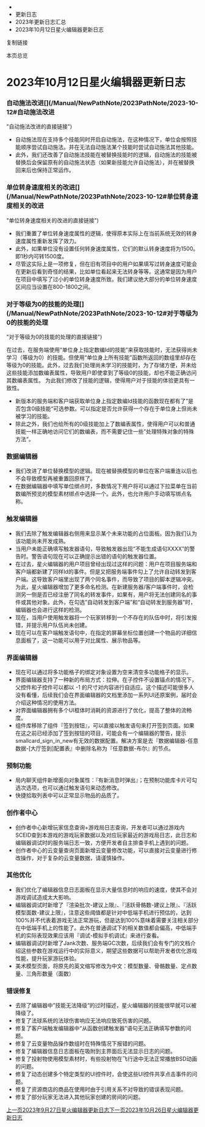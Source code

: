   * [](/)
  * 更新日志
  * 2023年更新日志汇总
  * 2023年10月12日星火编辑器更新日志

复制链接

本页总览

# 2023年10月12日星火编辑器更新日志

### 自动施法改进[​](/Manual/NewPathNote/2023PathNote/2023-10-12#自动施法改进
"自动施法改进的直接链接")

  * 自动施法现在支持多个技能同时开启自动施法，在这种情况下，单位会按照技能顺序尝试自动施法。并在无法自动施法某个技能时尝试自动施法其他技能。
  * 此外，我们还改善了自动施法技能在被替换技能时的逻辑，自动施法的技能被替换后会保留原有的自动施法状态（如果新技能允许自动施法），并在被替换回来后也保持正常运作。

### 单位转身速度相关的改进[​](/Manual/NewPathNote/2023PathNote/2023-10-12#单位转身速度相关的改进
"单位转身速度相关的改进的直接链接")

  * 我们重置了单位转身速度属性的逻辑，使得原本实际上在当前系统无效的转身速度属性重新发挥了效力。
  * 此外，如果单位没有设置任何转身速度属性，它们的默认转身速度将为1500。即1秒内可转1500度。
  * 尽管这实际上是一项修复，但在旧有项目中的用户如果填写过转身速度可能会在更新后看到奇怪的结果，比如单位看起来无法转身等等。这通常是因为用户在项目中填写了过小的单位转身速度所致。我们建议绝大部分的单位转身速度区间应当设置在800-1800之间。

### 对于等级为0的技能的处理[​](/Manual/NewPathNote/2023PathNote/2023-10-12#对于等级为0的技能的处理
"对于等级为0的技能的处理的直接链接")

在过去，在服务端使用“单位身上指定数编Id的技能”来获取技能时，无法获得尚未学习（等级为0）的技能。但使用“单位身上所有技能”函数所返回的数组里却存在等级为0的技能。此外，过去我们处理尚未学习的技能时，为了存储方便，并未给这些技能添加数编表属性，导致用户即使拿到了等级0的技能，却也不能正确访问其数编表属性。
为此我们修改了技能的逻辑，使得用户对于技能的体验更具有一致性。

  * 新版本的服务端和客户端获取单位身上指定数编Id技能的函数现在都有了”是否包含0级技能“可选参数。可以指定是否允许获得一个存在于单位身上但尚未被学习的技能。
  * 除此之外，我们也给所有的0级技能加上了数编表属性，使得用户可以和普通技能一样正确地访问它们的数编表，而不需要记住一些”处理特殊对象的特殊方法“。

### 数据编辑器[​](/Manual/NewPathNote/2023PathNote/2023-10-12#数据编辑器 "数据编辑器的直接链接")

  * 我们改进了单位替换模型的逻辑。现在被替换模型的单位在客户端重连以后也不会导致模型再被重置回原样了。
  * 在数据编辑器中填写单位绑点时，多数情况下用户将可以通过下拉菜单在当前数编所预览的模型素材绑点中选择一个。此外，也允许用户手动填写绑点名称。

### 触发编辑器[​](/Manual/NewPathNote/2023PathNote/2023-10-12#触发编辑器 "触发编辑器的直接链接")

  * 我们去除了触发编辑器右侧用来显示某个未来功能的占位面板。因为我们认为该功能尚未开发成熟。
  * 当用户未能正确填写触发器语句，导致触发器出现“不能生成语句XXXX”的警告时。警告语句现在可以正确提示出错的语句的触发器位置。
  * 在过去，星火编辑器的用户项目曾经出现过这样的问题：用户在项目服务端和客户端都新建了同样Id的事件。但是又把服务端事件勾上了允许自动转发到客户端。这导致客户端里出现了两个同名事件，而导致了项目的脚本逻辑冲突。为此，星火编辑器增加了更多命名检测。在新建服务器/客户端事件时，会检测另一侧是否已经注册了同名的转发事件，如果有，用户将无法创建同名的事件或其他对象。此外，在勾选”自动转发到客户端”和“自动转发到服务器”时，编辑器也会进行这样的检测。
  * 现在，当用户使用触发器将一个玩家转移到一个不存在的队伍中时，将引发报错，并提示用户队伍尚未创建。
  * 现在可以在客户端触发语句中，在指定的屏幕坐标位置创建一个物品的详细信息面板了，这一功能可以用于对比属性、展示物品等。

### 界面编辑器[​](/Manual/NewPathNote/2023PathNote/2023-10-12#界面编辑器 "界面编辑器的直接链接")

  * 现在可以通过将多功能格子的绑定对象设置为空来清空多功能格子的显示。
  * 界面编辑器支持了一种新的布局方式：拉伸。在子控件不设置锚点的情况下，父控件和子控件可以都以 -1 的尺寸对内容进行自适应。这个描述可能很多人没有看懂，后续我们会在界面编辑器的文档里添加一系列UI还原案例，届时会介绍这种情况的使用方法。
  * 对界面编辑器拥有多个UI框体时消耗的资源进行了优化，提高了整体的流畅度。
  * 组件库移除了组件『签到按钮』，可以直接以触发语句来打开签到页面。如果在这之前已经添加了签到按钮的项目，可能会有一个编辑器的警告，提示smallcard_sign_in_new有无效的数据配置。解决方案是去『数据编辑器-任意数据-[大厅签到]配置表』中删除名称为『任意数据-布尔』的节点。

### 预制功能[​](/Manual/NewPathNote/2023PathNote/2023-10-12#预制功能 "预制功能的直接链接")

  * 局内聊天组件新增面向对象属性：『有新消息时弹出』；在预制功能库卡片可勾选次选项，也可以通过触发语句来动态修改。
  * 快捷拾取列表中可以正常显示物品的品质了。

### 创作者中心[​](/Manual/NewPathNote/2023PathNote/2023-10-12#创作者中心 "创作者中心的直接链接")

  * 创作者中心新增玩家信息查询+游戏局日志查询，开发者可以通过游戏内SCEID查到本游戏的游戏玩家数据以及对应玩家最近的游戏局日志，此日志和编辑器调试时的服务端日志一致，方便开发者自主排查手机上遇到的问题。
  * 创作者中心的云变量查询页面新增云变量修改功能，可以直接对云变量进行修改操作，对于复杂的云变量数据，请谨慎操作。

### 其他优化[​](/Manual/NewPathNote/2023PathNote/2023-10-12#其他优化 "其他优化的直接链接")

  * 我们优化了编辑器信息日志面板在显示大量信息时的响应的速度，使其不会对游戏调试造成太大影响。
  * 编辑器调试时新增了『渲染批次-建议上限』、『活跃骨骼数-建议上限』、『活跃模型面数-建议上限』，注意这些阈值都是针对中低端手机进行预估的，达到100%并不代表着游戏无法正常游玩，但是达到100%意味着需要关注相关部分在中低端手机上的性能了。此外在普通调试下的相关数值都会偏高，中低端手机的实际表现效果应该用『调试-模拟手机调试』来进行查看。
  * 编辑器调试时新增了Jank次数、服务端GC次数，后续我们会有专门的文档介绍这些参数在游戏运行中的实际意义，期望这些数据可以帮助开发者优化游戏性能，提升玩家游玩体验。
  * 美术模型页面，将原先的英文缩写修改为中文：模型数量、骨骼数量、定点数量、三角形数量（面数）

### 错误修复[​](/Manual/NewPathNote/2023PathNote/2023-10-12#错误修复 "错误修复的直接链接")

  * 去除了编辑器中”技能无法降级“的过时描述，星火编辑器的技能很早就可以被降级了。
  * 修复了法球系统的法球伤害响应无法响应致死伤害的问题。
  * 修复了客户端触发编辑器中“从函数创建触发器”语句无法正确填写参数的问题。
  * 修复了云变量物品操作数组时在特殊情况下报错的问题。
  * 修复了编辑器信息日志面板在吸附到主界面后无法显示日志的问题。
  * 修复了投射物使用模型素材时，有些投射物在飞行途中无法正常播放BSD动画的问题。
  * 修复了动态创建多个特定类型的UI控件时，会使这些UI控件共享点击事件的问题。
  * 修复了资源商店的商品在使用时由于引用关系不对导致的错误表现问题。
  * 修复了部分玩家无法进入其他玩家创建的房间的问题。

[上一页2023年9月27日星火编辑器更新日志](/Manual/NewPathNote/2023PathNote/2023-09-27)[下一页2023年10月26日星火编辑器更新日志](/Manual/NewPathNote/2023PathNote/2023-10-26)



